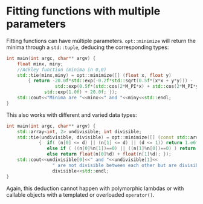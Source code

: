 # Fitting functions with multiple parameters

Fitting functions can have múltiple parameters. `opt::minimize` will return the minima through a `std::tuple`, deducing the corresponding types:

```cpp
int main(int argc, char** argv) {
	float minx, miny;
	//Ackley function (minima in 0,0)
	std::tie(minx,miny) = opt::minimize([] (float x, float y) 
		{ return -20.0f*std::exp(-0.2f*std::sqrt(0.5f*(x*x + y*y))) - 
		          std::exp(0.5f*(std::cos(2*M_PI*x) + std::cos(2*M_PI*y))) +
			  std::exp(1.0f) + 20.0f; });
	std::cout<<"Minima are "<<minx<<" and "<<miny<<std::endl;
}
```

This also works with different and varied data types:

```cpp
int main(int argc, char** argv) {
	std::array<int, 2> undivisible; int divisible;
	std::tie(undivisible, divisible) = opt::minimize([] (const std::array<int, 2>& n, int d)
			{  if( (n[0] <= d) || (n[1] <= d) || (d <= 1)) return 1.e6f;
			   else if ( ((n[0]%n[1])==0) || ((n[1]%n[0])==0) ) return 1.e3f;
			   else return float(n[0]%d) + float(n[1]%d); });
	std::cout<<undivisible[0]<<" and "<<undivisible[1]<<
                 " are not divisible between each other but are divisible by "<<
                 divisible<<std::endl;	
}
```

Again, this deduction cannot happen with polymorphic lambdas or with callable objects with a templated or overloaded `operator()`.




